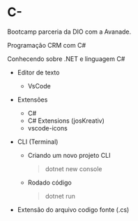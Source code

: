 # C-

Bootcamp parceria da DIO com a Avanade.

Programação CRM com C#

Conhecendo sobre .NET e linguagem C#

* Editor de texto
    - VsCode

* Extensões
    - C#
    - C# Extensions (josKreativ)
    - vscode-icons

* CLI (Terminal)
    - Criando um novo projeto CLI
        > dotnet new console
    - Rodado código
        > dotnet run

* Extensão do arquivo codigo fonte (.cs)

